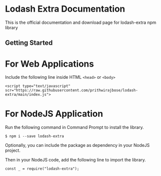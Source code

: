 # Lodash Extra Documentation

This is the official documentation and download page for lodash-extra npm library

## Getting Started

# For Web Applications

Include the following line inside HTML ```<head>``` or ```<body>```

``` 
<script type="text/javascript" scr="https://raw.githubusercontent.com/prithwirajbose/lodash-extra/main/index.js">
```

# For NodeJS Application

Run the following command in Command Prompt to install the library.

```
$ npm i --save lodash-extra
```

Optionally, you can include the package as dependency in your NodeJS project.

Then in your NodeJS code, add the following line to import the library.


```
const _ = require("lodash-extra");
```